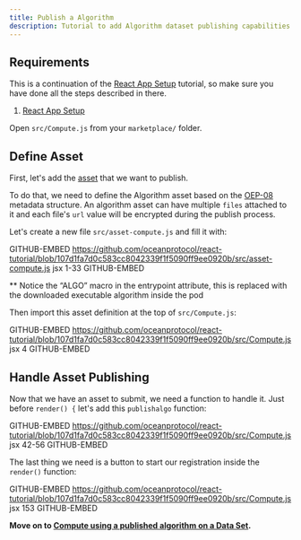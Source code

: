 ```yaml
---
title: Publish a Algorithm
description: Tutorial to add Algorithm dataset publishing capabilities to a basic React app.
---
```


## Requirements

This is a continuation of the [React App Setup](/tutorials/react-setup/) tutorial, so make sure you have done all the steps described in there.

1. [React App Setup](/tutorials/react-setup/)

Open `src/Compute.js` from your `marketplace/` folder.

## Define Asset

First, let's add the [asset](/concepts/terminology/#asset-or-data-asset) that we want to publish.

To do that, we need to define the Algorithm asset based on the [OEP-08](https://github.com/oceanprotocol/OEPs/tree/master/8) metadata structure. An algorithm asset can have multiple `files` attached to it and each file's `url` value will be encrypted during the publish process. 

Let's create a new file `src/asset-compute.js` and fill it with:

GITHUB-EMBED https://github.com/oceanprotocol/react-tutorial/blob/107d1fa7d0c583cc8042339f1f5090ff9ee0920b/src/asset-compute.js jsx 1-33 GITHUB-EMBED

** Notice the “ALGO” macro in the entrypoint attribute, this is replaced with the downloaded executable algorithm inside the pod

Then import this asset definition at the top of `src/Compute.js`:

GITHUB-EMBED https://github.com/oceanprotocol/react-tutorial/blob/107d1fa7d0c583cc8042339f1f5090ff9ee0920b/src/Compute.js jsx 4 GITHUB-EMBED

## Handle Asset Publishing

Now that we have an asset to submit, we need a function to handle it. Just before `render() {` let's add this `publishalgo` function:

GITHUB-EMBED https://github.com/oceanprotocol/react-tutorial/blob/107d1fa7d0c583cc8042339f1f5090ff9ee0920b/src/Compute.js jsx 42-56 GITHUB-EMBED

The last thing we need is a button to start our registration inside the `render()` function:

GITHUB-EMBED https://github.com/oceanprotocol/react-tutorial/blob/107d1fa7d0c583cc8042339f1f5090ff9ee0920b/src/Compute.js jsx 153 GITHUB-EMBED


**Move on to [Compute using a published algorithm on a Data Set](/tutorials/react-compute-published-algorithm/).**
